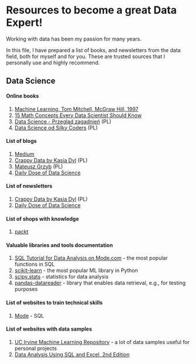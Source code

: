 # Resources to become a great Data Expert!

Working with data has been my passion for many years.

In this file, I have prepared a list of books, and newsletters from the data field, both for myself and for you. These are trusted sources that I personally use and highly recommend.

## Data Science
#### **Online books**
1. [Machine Learning, Tom Mitchell, McGraw Hill, 1997](https://www.cs.cmu.edu/~tom/mlbook.html)
1. [15 Math Concepts Every Data Scientist Should Know](https://www.packtpub.com/en-us/product/15-math-concepts-every-data-scientist-should-know-9781837631940)
1. [Data Science - Przegląd zagadnień](https://datascience.com.pl/intro.html) (PL)
1. [Data Science od Silky Coders](https://kikonpl.github.io/studia_PG/intro.html) (PL)

#### **List of blogs**
1. [Medium](https://medium.com/)
1. [Crappy Data by Kasia Dyl](https://crappydata.pl/) (PL)
1. [Mateusz Grzyb](https://mateuszgrzyb.pl/) (PL)
1. [Daily Dose of Data Science](https://blog.dailydoseofds.com/)

#### **List of newsletters**
1. [Crappy Data by Kasia Dyl](https://crappydata.pl/)  (PL)
1. [Daily Dose of Data Science](https://blog.dailydoseofds.com/)

#### **List of shops with knowledge**
1. [packt](https://www.packtpub.com/en-pl)

#### **Valuable libraries and tools documentation**
1. [SQL Tutorial for Data Analysis on Mode.com](https://mode.com/sql-tutorial/introduction-to-sql) - the most popular functions in SQL
1. [scikit-learn](https://scikit-learn.org/stable/user_guide.html) - the most popular ML library in Python
2. [scipy.stats](https://docs.scipy.org/doc/scipy/reference/stats.html) - statistics for data analysis
1. [pandas-datareader](https://pandas-datareader.readthedocs.io/en/latest/) - library that enables data retrieval, e.g., for testing purposes

#### **List of websites to train technical skills**
1. [Mode](https://mode.com/sql-tutorial) - SQL

#### **List of websites with data samples**
1. [UC Irvine Machine Learning Repository](https://archive.ics.uci.edu/) - a lot of data samples useful for personal projects
2. [Data Analysis Using SQL and Excel, 2nd Edition](https://www.wiley.com/en-ie/Data+Analysis+Using+SQL+and+Excel%2C+2nd+Edition-p-9781119021445#downloadstab-section)
